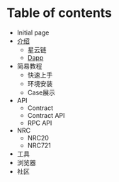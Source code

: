 # Table of contents

* Initial page
* [介绍](jie-shao/README.md)
  * 星云链
  * [Dapp](jie-shao/untitled.md)
* 简易教程
  * 快速上手
  * 环境安装
  * Case展示
* API
  * Contract
  * Contract API
  * RPC API
* NRC
  * NRC20
  * NRC721
* 工具
* 浏览器
* 社区

